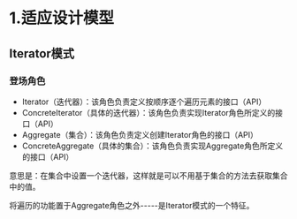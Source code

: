 # 1.适应设计模型

## Iterator模式

### 登场角色

- Iterator（迭代器）：该角色负责定义按顺序逐个遍历元素的接口（API）
- ConcreteIterator（具体的迭代器）：该角色负责实现Iterator角色所定义的接口（API）
- Aggregate（集合）：该角色负责定义创建Iterator角色的接口（API）
- ConcreteAggregate（具体的集合）：该角色负责实现Aggregate角色所定义的接口（API）

意思是：在集合中设置一个迭代器，这样就是可以不用基于集合的方法去获取集合中的值。

将遍历的功能置于Aggregate角色之外-----是Iterator模式的一个特征。

